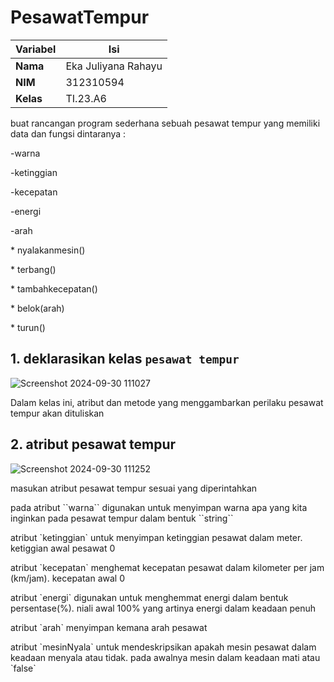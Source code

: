 # PesawatTempur

| Variabel | Isi |
| -------- | --- |
|**Nama**| Eka Juliyana Rahayu |
|**NIM** | 312310594 |
|**Kelas** | TI.23.A6 |

<p>buat rancangan program sederhana sebuah pesawat tempur yang memiliki data dan fungsi dintaranya :</p>
<p>-warna                  </p>            
<p>-ketinggian             </p>
<p>-kecepatan              </p>
<p>-energi                 </p>
<p>-arah                   </p>

<p>* nyalakanmesin()</p>
<p>* terbang() </p>
<p>* tambahkecepatan()</p>
<p>* belok(arah)</p>
<p>* turun()</p>

## 1. deklarasikan kelas `pesawat tempur`
![Screenshot 2024-09-30 111027](https://github.com/user-attachments/assets/34f3611b-5395-4b40-8f27-8188ed31554a)
<p>Dalam kelas ini, atribut dan metode yang menggambarkan perilaku pesawat tempur akan dituliskan</p>

## 2. atribut pesawat tempur
![Screenshot 2024-09-30 111252](https://github.com/user-attachments/assets/5a0a1255-d4a9-484b-9733-58d300e7e569)
<p>masukan atribut pesawat tempur sesuai yang diperintahkan</p>
<p>pada atribut ``warna`` digunakan untuk menyimpan warna apa yang kita inginkan pada pesawat tempur dalam bentuk ``string`` </p>
<p>atribut `ketinggian`  untuk menyimpan ketinggian pesawat dalam meter. ketiggian awal pesawat 0</p>
<p>atribut `kecepatan` menghemat kecepatan pesawat dalam kilometer per jam (km/jam). kecepatan awal 0 </p>
<p>atribut `energi` digunakan untuk menghemmat energi dalam bentuk persentase(%). niali awal 100% yang artinya energi dalam keadaan penuh</p>
<p>atribut `arah` menyimpan kemana arah pesawat</p>
<p>atribut `mesinNyala` untuk mendeskripsikan apakah mesin pesawat dalam keadaan menyala atau tidak. pada awalnya mesin dalam keadaan mati atau `false`</p>

